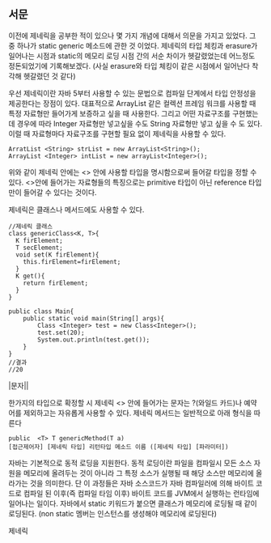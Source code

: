 ## 서문 
이전에 제네릭을 공부한 적이 있으나 몇 가지 개념에 대해서 의문을 가지고 있었다.  그 중 하나가 static generic 메소드에 관한 것 이었다. 
제네릭의 타입 체킹과 erasure가 일어나는 시점과 static의 메모리 로딩 시점 간의 서순 차이가 헷갈렸었는데 어느정도 정돈되었기에 기록해보겠다.
(사실 erasure와 타입 체킹이 같은 시점에서 일어난다 착각해 헷갈렸던 것 같다)

우선 제네릭이란 자바 5부터 사용할 수 있는 문법으로 컴파일 단계에서 타입 안정성을 제공한다는 장점이 있다. 대표적으로 ArrayList 같은 컬렉션 프레임 워크를 사용할 때 특정 자료형만 들어가게 보증하고 싶을 때 사용한다. 그리고 어떤 자료구조를 구현했는데 경우에 따라 Integer 자료형만 넣고싶을 수도 String 자료형만 넣고 싶을 수 도 있다. 이럴 때 자료형마다 자료구조를 구현할 필요 없이 제네릭을 사용할 수 있다. 

```
ArratList <String> strList = new ArrayList<String>();
ArrayList <Integer> intList = new arrayList<Integer>();
```

위와 같이 제네릭 안에는 <> 안에 사용할 타입을 명시함으로써 들어갈 타입을 정할 수 있다. <>안에 들어가는 자료형들의 특징으로는 primitive 타입이 아닌 reference 타입만이 들어갈 수 있다는 것이다. 

제네릭은 클래스나 메서드에도 사용할 수 있다.

```
//제네릭 클래스
class genericClass<K, T>{
  K firElement;
  T secElement;
  void set(K firElement){
    this.firElement=firElement;
  }
  K get(){
    return firElement;
  }
}

public class Main{
    public static void main(String[] args){
        Class <Integer> test = new Class<Integer>();
        test.set(20);
        System.out.println(test.get());
    }
}
//결과
//20
```
|문자||

한가지의 타입으로 확정할 시 제네릭 <> 안에 들어가는 문자는 ?(와일드 카드)나 예약어를 제외하고는 자유롭게 사용할 수 있다.
제네릭 메서드는 일반적으로 아래 형식을 따른다

```
public  <T> T genericMethod(T a)
[접근제어자] [제네릭 타입] 리턴타입 메소드 이름 ([제네릭 타입] [파라미터])
```


자바는 기본적으로 동적 로딩을 지원한다. 
동적 로딩이란 파일을 컴파일시 모든 소스 자원을 메모리에 올려두는 것이 아니라 그 특정 소스가 실행될 때 해당 소스만 메모리에 올라가는 것을 의미한다.
단 이 과정들은 자바 소스코드가 자바 컴파일러에 의해 바이트 코드로 컴파일 된 이후(즉 컴파일 타임 이후) 바이트 코드를 JVM에서 실행하는 런타임에 일어나는 일이다.
자바에서 static 키워드가 붙으면 클래스가 메모리에 로딩될 때 같이 로딩된다. (non static 멤버는 인스턴스를 생성해야 메모리에 로딩된다)

제네릭
